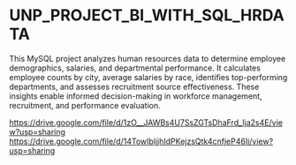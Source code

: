 # UNP_PROJECT_BI_WITH_SQL_HRDATA

This MySQL project analyzes human resources data to determine employee demographics, salaries, and departmental performance. 
It calculates employee counts by city, average salaries by race, identifies top-performing departments, and assesses recruitment source effectiveness. 
These insights enable informed decision-making in workforce management, recruitment, and performance evaluation.

https://drive.google.com/file/d/1zO__JAWBs4U7SsZGTsDhaFrd_Ija2s4E/view?usp=sharing
https://drive.google.com/file/d/14TowIbljjhIdPKejzsQtk4cnfjeP46Ii/view?usp=sharing
